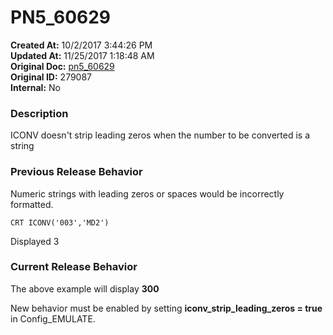 # PN5_60629

**Created At:** 10/2/2017 3:44:26 PM  
**Updated At:** 11/25/2017 1:18:48 AM  
**Original Doc:** [pn5_60629](https://docs.jbase.com/36526-5-6-2-release-notes/pn5_60629)  
**Original ID:** 279087  
**Internal:** No  


### Description

ICONV doesn't strip leading zeros when the number to be converted is a string



### Previous Release Behavior

Numeric strings with leading zeros or spaces would be incorrectly formatted.

```
CRT ICONV('003','MD2')
```

Displayed 3



### Current Release Behavior

The above example will display **300**

New behavior must be enabled by setting **iconv\_strip\_leading\_zeros = true** in Config\_EMULATE.
